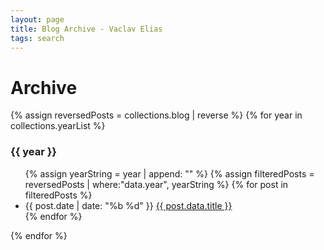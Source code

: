 ```yaml
---
layout: page
title: Blog Archive - Vaclav Elias
tags: search
---
```

# Archive
{% assign reversedPosts = collections.blog | reverse %}
{% for year in collections.yearList %}
<h3>{{ year }}</h3>
<ul>
{% assign yearString = year | append: "" %}
{% assign filteredPosts = reversedPosts | where:"data.year", yearString %}
{% for post in filteredPosts %}
<li>{{ post.date | date: "%b %d" }}
    <a href="{{ post.url }}">{{ post.data.title }}</a>
</li>
{% endfor %}
</ul>
{% endfor %}